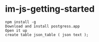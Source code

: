 # im-js-getting-started

```
npm install -g
Download and install postgress.app
Open it up
create table json_table ( json text );
```
